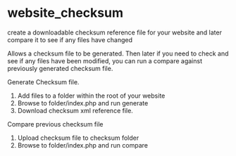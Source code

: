 # website_checksum
create a downloadable  checksum reference file for your website and later compare it to see if any files have changed

Allows a checksum file to be generated. Then later if you need to check and see if any files have been modified, you can run a compare against previously generated checksum file.

Generate Checksum file.
1. Add files to a folder within the root of your website
2. Browse to folder/index.php and run generate
3. Download checksum xml reference file.

Compare previous checksum file
1. Upload checksum file to checksum folder
2. Browse to folder/index.php and run compare
